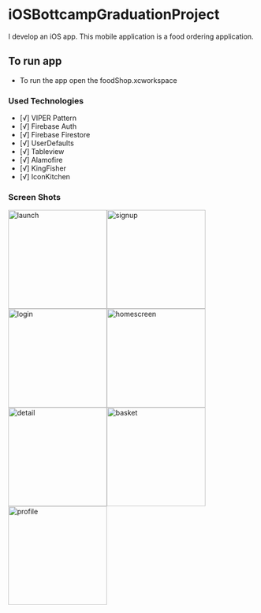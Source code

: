 # iOSBottcampGraduationProject
I develop an iOS app. This mobile application is a food ordering application.

## To run app
- To run the app open the foodShop.xcworkspace

### Used Technologies
- [√] VIPER Pattern
- [√] Firebase Auth
- [√] Firebase Firestore
- [√] UserDefaults
- [√] Tableview
- [√] Alamofire
- [√] KingFisher
- [√] IconKitchen

### Screen Shots
<img width="200" alt="launch" src="https://user-images.githubusercontent.com/26059113/161530376-58b55058-eafa-4e47-8a89-ade35316ea05.png"><img width="200" alt="signup" src="https://user-images.githubusercontent.com/26059113/161530507-445f4353-d5c6-484d-a23b-00af124dc21c.png">
<img width="200" alt="login" src="https://user-images.githubusercontent.com/26059113/161530590-4dd66107-945e-4df6-8db6-7ca4659b34c1.png"><img width="200" alt="homescreen" src="https://user-images.githubusercontent.com/26059113/161530652-70bccdb5-7ef8-4518-aca6-314f88498f1c.png">
<img width="200" alt="detail" src="https://user-images.githubusercontent.com/26059113/161530736-7ef1cb44-2427-4ed9-9059-c26b95e70847.png"><img width="200" alt="basket" src="https://user-images.githubusercontent.com/26059113/161530748-185eaa15-f94b-47ac-a642-2dcd028d4d8b.png"><img width="200" alt="profile" src="https://user-images.githubusercontent.com/26059113/161530769-03d324cc-efa0-4608-b011-dbdd23b9b039.png">
